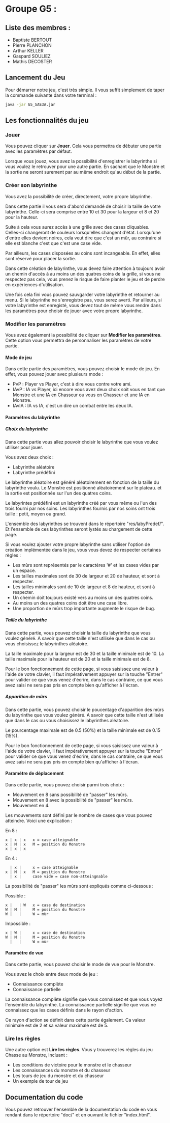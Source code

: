 # **Groupe G5 :**

## **Liste des membres :**

- Baptiste BERTOUT
- Pierre PLANCHON
- Arthur KELLER
- Gaspard SOULIEZ
- Mathis DECOSTER

## Lancement du Jeu

Pour démarrer notre jeu, c'est très simple. Il vous suffit simplement de taper la commande suivante dans votre terminal :  

```bash
java -jar G5_SAE3A.jar
```

## Les fonctionnalités du jeu

### Jouer

Vous pouvez cliquer sur **Jouer**. Cela vous permettra de débuter une partie avec les paramètres par défaut.

Lorsque vous jouez, vous avez la possibilité d'enregistrer le labyrinthe si vous voulez le retrouver pour une autre partie. En sachant que le Monstre et la sortie ne seront surement par au même endroit qu'au début de la partie.

### Créer son labyrinthe

Vous avez la possibilité de créer, directement, votre propre labyrinthe.

Dans cette partie il vous sera d'abord demandé de choisir la taille de votre labyrinthe. Celle-ci sera comprise entre 10 et 30 pour la largeur et 8 et 20 pour la hauteur.

Suite à cela vous aurez accès à une grille avec des cases cliquables. Celles-ci changeront de couleurs lorsqu'elles changent d'état. Lorsqu'une d'entre elles devient noires, cela veut dire que c'est un mûr, au contraire si elle est blanche c'est que c'est une case vide.

Par ailleurs, les cases disposées au coins sont incangeable. En effet, elles sont réservé pour placer la sortie.

Dans cette création de labyrinthe, vous devez faire attention à toujours avoir un chemin d'accès à au moins un des quatres coins de la grille, si vous ne respectez pas cela, vous prenez le risque de faire planter le jeu et de perdre en expériences d'utilisation.

Une fois cela fini vous pouvez sauvgarder votre labyrinthe et retourner au menu. Si le labyrinthe ne s'enregistre pas, vous serez averti. 
Par ailleurs, si votre labyrinthe est enregisté, vous devez tout de même vous rendre dans les paramètres pour choisir de jouer avec votre propre labyrinthe.

### Modifier les paramètres

Vous avez également la possibilité de cliquer sur **Modifier les paramètres**. Cette option vous permettra de personnaliser les paramètres de votre partie.

#### Mode de jeu

Dans cette partie des paramètres, vous pouvez choisir le mode de jeu. En effet, vous pouvez jouer avec plusieurs mode :

- PvP : Player vs Player, c'est à dire vous contre votre ami.
- IAvP : IA vs Player, ici encore vous avez deux choix soit vous en tant que Monstre et une IA en Chasseur ou vous en Chasseur et une IA en Monstre.
- IAvIA : IA vs IA, c'est un dire un combat entre les deux IA.

#### Paramètres du labyrinthe

##### Choix du labyrinthe

Dans cette partie vous allez pouvoir choisir le labyrinthe que vous voulez utiliser pour jouer.

Vous avez deux choix :

- Labyrinthe aléatoire
- Labyrinthe prédéfini

Le labyrinthe aléatoire est généré aléatoirement en fonction de la taille du labyrinthe voulu. Le Monstre est positionné aléatoirement sur le plateau. et la sortie est positionnée sur l'un des quatres coins.

Le labyrintes prédéfini est un labyrinthe créé par vous même ou l'un des trois fourni par nos soins.
Les labyrinthes fournis par nos soins ont trois taille : petit, moyen ou grand.

L'ensemble des labyrinthes se trouvent dans le répertoire "res/labyPredef/". Et l'ensemble de ces labyrinthes seront lystés au chargement de cette page.

Si vous voulez ajouter votre propre labyrinthe sans utiliser l'option de création implémentée dans le jeu, vous vous devez de respecter certaines règles :

- Les mùrs sont représentés par le caractères '#' et les cases vides par un espace.
- Les tailles maximales sont de 30 de largeur et 20 de hauteur, et sont à respecter.
- Les tailles minimales sont de 10 de largeur et 8 de hauteur, et sont à respecter.
- Un chemin doit toujours existé vers au moins un des quatres coins.
- Au moins un des quatres coins doit être une case libre.
- Une proportion de mûrs trop importante augmente le risque de bug.

##### Taille du labyrinthe

Dans cette partie, vous pouvez choisir la taille du labyrinthe que vous voulez généré. A savoir que cette taille n'est utilisée que dans le cas ou vous choisissez le labyrinthes aléatoire.

La taille maximale pour la largeur est de 30 et la taille minimale est de 10.
La taille maximale pour la hauteur est de 20 et la taille minimale est de 8.

Pour le bon fonctionnement de cette page, si vous saisissez une valeur à l'aide de votre clavier, il faut impérativement appuyer sur la touche "Entrer" pour valider ce que vous venez d'écrire, dans le cas contraire, ce que vous avez saisi ne sera pas pris en compte bien qu'afficher à l'écran.

##### Apparition de mûrs

Dans cette partie, vous pouvez choisir le poucentage d'apparition des mùrs du labyrinthe que vous voulez généré. A savoir que cette taille n'est utilisée que dans le cas ou vous choisissez le labyrinthes aléatoire.

Le pourcentage maximale est de 0.5 (50%) et la taille minimale est de 0.15 (15%).

Pour le bon fonctionnement de cette page, si vous saisissez une valeur à l'aide de votre clavier, il faut impérativement appuyer sur la touche "Entrer" pour valider ce que vous venez d'écrire, dans le cas contraire, ce que vous avez saisi ne sera pas pris en compte bien qu'afficher à l'écran.

#### Paramètre de déplacement

Dans cette partie, vous pouvez choisir parmi trois choix :

- Mouvement en 8 sans possibilité de "passer" les mûrs.
- Mouvement en 8 avec la possibilité de "passer" les mûrs.
- Mouvement en 4.

Les mouvements sont défini par le nombre de cases que vous pouvez atteindre. Voici une explication :

En 8 : 

    x | x | x   x = case atteignable
    x | M | x   M = position du Monstre
    x | x | x

En 4 :

      | x |     x = case atteignable
    x | M | x   M = position du Monstre
      | x |     case vide = case non-atteingnable

La possibilité de "passer" les mùrs sont expliqués comme ci-dessous :

Possible : 

    x |   | W   x = case de destination
    W | M |     M = position du Monstre
    W |   |     W = mùr

Impossible :

    x | W |     x = case de destination
    W | M |     M = position du Monstre
      |   |     W = mùr

#### Paramètre de vue

Dans cette partie, vous pouvez choisir le mode de vue pour le Monstre.

Vous avez le choix entre deux mode de jeu :

- Connaissance complète
- Connaissance partielle

La connaissance complète signifie que vous connaissez et que vous voyez l'ensemble du labyrinthe.
La connaissance partielle signifie que vous ne connaissez que les cases définis dans le rayon d'action.

Ce rayon d'action se définit dans cette partie également.
Ca valeur minimale est de 2 et sa valeur maximale est de 5.

### Lire les règles

Une autre option est **Lire les règles**. Vous y trouverez les règles du jeu Chasse au Monstre, incluant :

- Les conditions de victoire pour le monstre et le chasseur
- Les connaissances du monstre et du chasseur
- Les tours de jeu du monstre et du chasseur
- Un exemple de tour de jeu

## Documentation du code

Vous pouvez retrouver l'ensemble de la documentation du code en vous rendant dans le répertoire "doc/" et en ouvrant le fichier "index.html".
